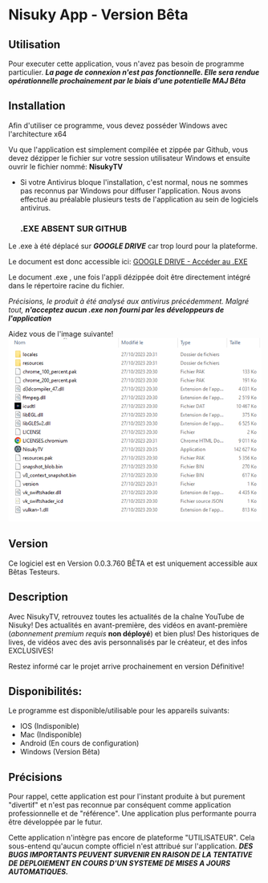 # Nisuky App - Version Bêta

## Utilisation

Pour executer cette application, vous n'avez pas besoin de programme particulier. 
***La page de connexion n'est pas fonctionnelle. Elle sera rendue opérationnelle prochainement par le biais d'une potentielle MAJ Bêta***

## Installation

Afin d'utiliser ce programme, vous devez posséder Windows avec l'architecture x64

Vu que l'application est simplement compilée et zippée par Github, vous devez dézipper le fichier sur votre session utilisateur Windows et ensuite ouvrir le fichier nommé: **NisukyTV**

- Si votre Antivirus bloque l'installation, c'est normal, nous ne sommes pas reconnus par Windows pour diffuser l'application. 
Nous avons effectué au préalable plusieurs tests de l'application au sein de logiciels antivirus.

    ### .EXE ABSENT SUR GITHUB

Le .exe à été déplacé sur ***GOOGLE DRIVE*** car trop lourd pour la plateforme. 

Le document est donc accessible ici: [GOOGLE DRIVE - Accéder au .EXE](https://drive.google.com/drive/folders/1xIU3fSszpjsk6CQkh2T20slFh2lMVBK4?usp=sharing)

Le document .exe , une fois l'appli dézippée doit être directement intégré dans le répertoire racine du fichier.

*Précisions, le produit à été analysé aux antivirus précédemment. Malgré tout, **n'acceptez aucun .exe non fourni par les développeurs de l'application***

Aidez vous de l'image suivante!
![Texte alternatif](tuto_adding.png "Oû insérer NisukyTV.exe?")

## Version

Ce logiciel est en Version 0.0.3.760 BÊTA et est uniquement accessible aux Bêtas Testeurs.

## Description

Avec NisukyTV, retrouvez toutes les actualités de la chaîne YouTube de Nisuky! 
Des actualités en avant-première, des vidéos en avant-première (*abonnement premium requis* **non déployé**) et bien plus! Des historiques de lives, de vidéos avec des avis personnalisés par le créateur, et des infos EXCLUSIVES!

Restez informé car le projet arrive prochainement en version Définitive! 

## Disponibilités:

Le programme est disponible/utilisable pour les appareils suivants:
- IOS (Indisponible) 
- Mac (Indisponible)
- Android (En cours de configuration)
- Windows (Version Bêta)

## Précisions

Pour rappel, cette application est pour l'instant produite à but purement "divertif" et n'est pas reconnue par conséquent comme application professionnelle et de "référence". Une application plus performante pourra être développée par le futur.

Cette application n'intègre pas encore de plateforme "UTILISATEUR". Cela sous-entend qu'aucun compte officiel n'est attribué sur l'application. 
***DES BUGS IMPORTANTS PEUVENT SURVENIR EN RAISON DE LA TENTATIVE DE DEPLOIEMENT EN COURS D'UN SYSTEME DE MISES A JOURS AUTOMATIQUES.***
